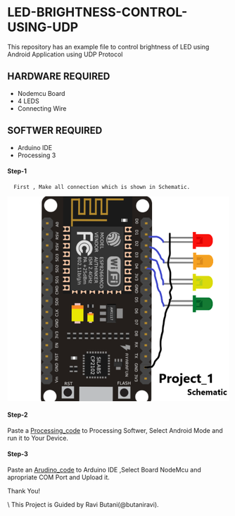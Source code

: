 # LED-BRIGHTNESS-CONTROL-USING-UDP
This repository has an example file to control brightness of LED  using Android Application using UDP Protocol

## HARDWARE REQUIRED

- Nodemcu Board 
- 4 LEDS
- Connecting Wire 

## SOFTWER REQUIRED

- Arduino IDE
- Processing 3

#### Step-1

      First , Make all connection which is shown in Schematic.  
![Schematic](/Schematic.png)

#### Step-2
  Paste a [Processing_code](/LED_BRIGHTNESS_PROCESSING_UDP.pde) to Processing Softwer,
  Select Android Mode and run it to Your Device. 
  
  
#### Step-3
  Paste an [Arudino_code](/LED_BRIGHTNESS_ARDUINO_UDP.ino) to Arduino IDE ,Select Board NodeMcu and apropriate COM Port and Upload it.
  
  
  
  
  Thank You!
  
  \ This Project is Guided by Ravi Butani(@butaniravi).
  
  
  




